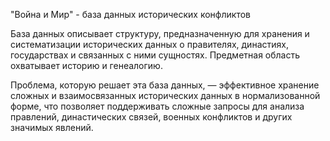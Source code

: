 "Война и Мир" - база данных исторических конфликтов

База данных описывает структуру, предназначенную для хранения и систематизации исторических данных о правителях, династиях, государствах и связанных с ними сущностях. Предметная область охватывает историю и генеалогию.

Проблема, которую решает эта база данных, — эффективное хранение сложных и взаимосвязанных исторических данных в нормализованной форме, что позволяет поддерживать сложные запросы для анализа правлений, династических связей, военных конфликтов и других значимых явлений.
